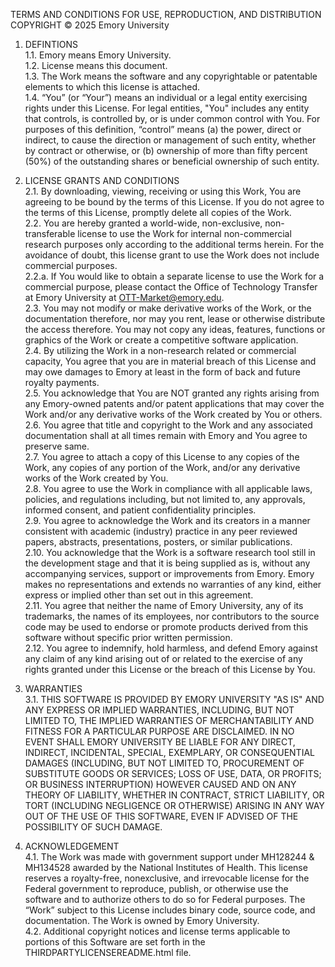 TERMS AND CONDITIONS FOR USE, REPRODUCTION, AND DISTRIBUTION
COPYRIGHT © 2025 Emory University
1.	DEFINTIONS  
1.1.	Emory means Emory University.  
1.2.	License means this document.  
1.3.	The Work means the software and any copyrightable or patentable elements to which this license is attached.  
1.4.	 “You” (or “Your”) means an individual or a legal entity exercising rights under this License. For legal entities, "You" includes any entity that controls, is controlled by, or is under common control with You. For purposes of this definition, “control” means (a) the power, direct or indirect, to cause the direction or management of such entity, whether by contract or otherwise, or (b) ownership of more than fifty percent (50%) of the outstanding shares or beneficial ownership of such entity.
2.	LICENSE GRANTS AND CONDITIONS  
2.1.	By downloading, viewing, receiving or using this Work, You are agreeing to be bound by the terms of this License. If you do not agree to the terms of this License, promptly delete all copies of the Work.  
2.2.	You are hereby granted a world-wide, non-exclusive, non-transferable license to use the Work for internal non-commercial research purposes only according to the additional terms herein. For the avoidance of doubt, this license grant to use the Work does not include commercial purposes.  
2.2.a. If You would like to obtain a separate license to use the Work for a commercial purpose, please contact the Office of Technology Transfer at Emory University at OTT-Market@emory.edu.    
2.3.	You may not modify or make derivative works of the Work, or the documentation therefore, nor may you rent, lease or otherwise distribute the access therefore. You may not copy any ideas, features, functions or graphics of the Work or create a competitive software application.  
2.4.	By utilizing the Work in a non-research related or commercial capacity, You agree that you are in material breach of this License and may owe damages to Emory at least in the form of back and future royalty payments.  
2.5.	You acknowledge that You are NOT granted any rights arising from any Emory-owned patents and/or patent applications that may cover the Work and/or any derivative works of the Work created by You or others.   
2.6.	You agree that title and copyright to the Work and any associated documentation shall at all times remain with Emory and You agree to preserve same.  
2.7.	You agree to attach a copy of this License to any copies of the Work, any copies of any portion of the Work, and/or any derivative works of the Work created by You.  
2.8.	You agree to use the Work in compliance with all applicable laws, policies, and regulations including, but not limited to, any approvals, informed consent, and patient confidentiality principles.   
2.9.	You agree to acknowledge the Work and its creators in a manner consistent with academic (industry) practice in any peer reviewed papers, abstracts, presentations, posters, or similar publications.   
2.10.	You acknowledge that the Work is a software research tool still in the development stage and that it is being supplied as is, without any accompanying services, support or improvements from Emory. Emory makes no representations and extends no warranties of any kind, either express or implied other than set out in this agreement.  
2.11.	You agree that neither the name of Emory University, any of its trademarks, the names of its employees, nor contributors to the source code may be used to endorse or promote products derived from this software without specific prior written permission.  
2.12.	You agree to indemnify, hold harmless, and defend Emory against any claim of any kind arising out of or related to the exercise of any rights granted under this License or the breach of this License by You.  

3.	WARRANTIES  
3.1.	THIS SOFTWARE IS PROVIDED BY EMORY UNIVERSITY "AS IS" AND ANY EXPRESS OR IMPLIED WARRANTIES, INCLUDING, BUT NOT LIMITED TO, THE IMPLIED WARRANTIES OF MERCHANTABILITY AND FITNESS FOR A PARTICULAR PURPOSE ARE DISCLAIMED. IN NO EVENT SHALL EMORY UNIVERSITY BE LIABLE FOR ANY DIRECT, INDIRECT, INCIDENTAL, SPECIAL, EXEMPLARY, OR CONSEQUENTIAL DAMAGES (INCLUDING, BUT NOT LIMITED TO, PROCUREMENT OF SUBSTITUTE GOODS OR SERVICES; LOSS OF USE, DATA, OR PROFITS; OR BUSINESS INTERRUPTION) HOWEVER CAUSED AND ON ANY THEORY OF LIABILITY, WHETHER IN CONTRACT, STRICT LIABILITY, OR TORT (INCLUDING NEGLIGENCE OR OTHERWISE) ARISING IN ANY WAY OUT OF THE USE OF THIS SOFTWARE, EVEN IF ADVISED OF THE POSSIBILITY OF SUCH DAMAGE.  

4.	ACKNOWLEDGEMENT  
4.1.	The Work was made with government support under MH128244 & MH134528 awarded by the National Institutes of Health. This license reserves a royalty-free, nonexclusive, and irrevocable license for the Federal government to reproduce, publish, or otherwise use the software and to authorize others to do so for Federal purposes. The “Work” subject to this License includes binary code, source code, and documentation. The Work is owned by Emory University.  
4.2.    Additional copyright notices and license terms applicable to portions of this Software are set forth in the THIRDPARTYLICENSEREADME.html file.

